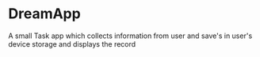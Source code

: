# DreamApp
A small Task app which collects information from user and save's in user's device storage and displays the record
